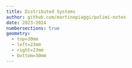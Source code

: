 ```yaml
---
title: Distributed Systems
author: github.com/martinopiaggi/polimi-notes
date: 2023-2024
numbersections: true
geometry:
  - top=30mm
  - left=23mm
  - right=23mm
  - bottom=30mm
---
```

